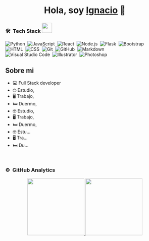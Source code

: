 <div align="center">
<h1 align="center">Hola, soy <a href="https://www.linkedin.com/in/ignacio-jofre-guerra/">Ignacio</a> 👋</h1>
</div>


### 🛠 &nbsp;Tech Stack <img src = "https://media2.giphy.com/media/QssGEmpkyEOhBCb7e1/giphy.gif?cid=ecf05e47a0n3gi1bfqntqmob8g9aid1oyj2wr3ds3mg700bl&rid=giphy.gif" width = 32px>

![Python](https://img.shields.io/badge/-Python-05122A?style=flat&logo=python)&nbsp;
![JavaScript](https://img.shields.io/badge/-JavaScript-05122A?style=flat&logo=javascript)&nbsp;
![React](https://img.shields.io/badge/-React-05122A?style=flat&logo=react)&nbsp;
![Node.js](https://img.shields.io/badge/-Node.js-05122A?style=flat&logo=node.js)&nbsp;
![Flask](https://img.shields.io/badge/-Flask-05122A?style=flat&logo=flask)&nbsp;
![Bootstrap](https://img.shields.io/badge/-Bootstrap-05122A?style=flat&logo=bootstrap&logoColor=563D7C)\
![HTML](https://img.shields.io/badge/-HTML-05122A?style=flat&logo=HTML5)&nbsp;
![CSS](https://img.shields.io/badge/-CSS-05122A?style=flat&logo=CSS3&logoColor=1572B6)&nbsp;
![Git](https://img.shields.io/badge/-Git-05122A?style=flat&logo=git)&nbsp;
![GitHub](https://img.shields.io/badge/-GitHub-05122A?style=flat&logo=github)&nbsp;
![Markdown](https://img.shields.io/badge/-Markdown-05122A?style=flat&logo=markdown)\
![Visual Studio Code](https://img.shields.io/badge/-Visual%20Studio%20Code-05122A?style=flat&logo=visual-studio-code&logoColor=007ACC)&nbsp;
![Illustrator](https://img.shields.io/badge/-Illustrator-05122A?style=flat&logo=adobe-illustrator)&nbsp;
![Photoshop](https://img.shields.io/badge/-Photoshop-05122A?style=flat&logo=adobe-photoshop)&nbsp;

## Sobre mi

- 💻 Full Stack developer
- 🤓 Estudio,
- 🖥 Trabajo,
- 🛏 Duermo,
- 🤓 Estudio,
- 🖥 Trabajo,
- 🛏 Duermo,
- 🤓 Estu...
- 🖥 Tra...
- 🛏 Du...
<br>

### ⚙️ &nbsp;GitHub Analytics

<p align="center">
<a href="https://github.com/IgnacioJofreGrra">
  <img height="180em" src="https://github-readme-stats-eight-theta.vercel.app/api?username=IgnacioJofreGrra&show_icons=true&theme=algolia&include_all_commits=true&count_private=true"/>
  <img height="180em" src="https://github-readme-stats-eight-theta.vercel.app/api/top-langs/?username=IgnacioJofreGrra&layout=compact&langs_count=8&theme=algolia"/>
</a>
</p>